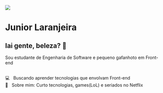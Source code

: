 <img width="auto" src="https://www.google.com/imgres?imgurl=https%3A%2F%2Fthimpress.com%2Fwp-content%2Fuploads%2F2018%2F02%2Ftech-banner.jpg&imgrefurl=https%3A%2F%2Fthimpress.com%2Fhelp%2Ftech-banner%2F&tbnid=GQkyfPVTVp6JuM&vet=12ahUKEwjQpMLKyoLrAhUoNLkGHaMiBHQQMygBegUIARClAQ..i&docid=hmlADbppUFQtWM&w=1900&h=556&q=banner%20tech&ved=2ahUKEwjQpMLKyoLrAhUoNLkGHaMiBHQQMygBegUIARClAQ">


# Junior Laranjeira

## Iai gente, beleza? 👋

Sou estudante de Engenharia de Software e pequeno gafanhoto em Front-end 

 
 <br/> :computer: &nbsp; Buscando aprender tecnologias que envolvam Front-end 
 <br/> 💬  &nbsp; Sobre mim: Curto tecnologias, games(LoL) e seriados no Netflix
